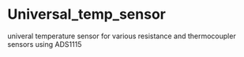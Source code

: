 # Universal_temp_sensor
univeral temperature sensor for various resistance and thermocoupler  sensors  using ADS1115
